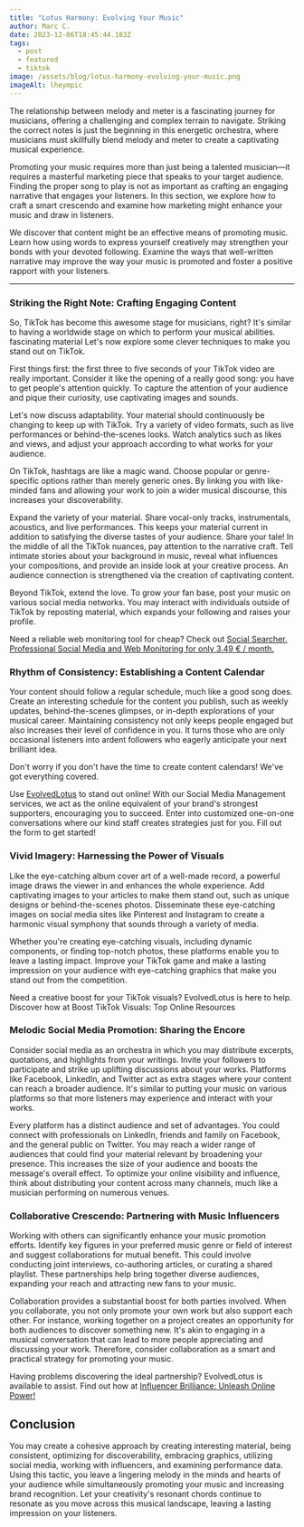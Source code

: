 ```yaml
---
title: "Lotus Harmony: Evolving Your Music"
author: Marc C.
date: 2023-12-06T18:45:44.183Z
tags:
  - post
  - featured
  - tiktok
image: /assets/blog/lotus-harmony-evolving-your-music.png
imageAlt: lheympic
---
```

The relationship between melody and meter is a fascinating journey for musicians, offering a challenging and complex terrain to navigate. Striking the correct notes is just the beginning in this energetic orchestra, where musicians must skillfully blend melody and meter to create a captivating musical experience.

Promoting your music requires more than just being a talented musician—it requires a masterful marketing piece that speaks to your target audience. Finding the proper song to play is not as important as crafting an engaging narrative that engages your listeners. In this section, we explore how to craft a smart crescendo and examine how marketing might enhance your music and draw in listeners.

We discover that content might be an effective means of promoting music. Learn how using words to express yourself creatively may strengthen your bonds with your devoted following. Examine the ways that well-written narrative may improve the way your music is promoted and foster a positive rapport with your listeners.

---



### Striking the Right Note: Crafting Engaging Content

So, TikTok has become this awesome stage for musicians, right? It's similar to having a worldwide stage on which to perform your musical abilities. fascinating material Let's now explore some clever techniques to make you stand out on TikTok.

First things first: the first three to five seconds of your TikTok video are really important. Consider it like the opening of a really good song: you have to get people's attention quickly. To capture the attention of your audience and pique their curiosity, use captivating images and sounds.

Let's now discuss adaptability. Your material should continuously be changing to keep up with TikTok. Try a variety of video formats, such as live performances or behind-the-scenes looks. Watch analytics such as likes and views, and adjust your approach according to what works for your audience.

On TikTok, hashtags are like a magic wand. Choose popular or genre-specific options rather than merely generic ones. By linking you with like-minded fans and allowing your work to join a wider musical discourse, this increases your discoverability.

Expand the variety of your material. Share vocal-only tracks, instrumentals, acoustics, and live performances. This keeps your material current in addition to satisfying the diverse tastes of your audience.
Share your tale! In the middle of all the TikTok nuances, pay attention to the narrative craft. Tell intimate stories about your background in music, reveal what influences your compositions, and provide an inside look at your creative process. An audience connection is strengthened via the creation of captivating content.

Beyond TikTok, extend the love. To grow your fan base, post your music on various social media networks. You may interact with individuals outside of TikTok by reposting material, which expands your following and raises your profile.

Need a reliable web monitoring tool for cheap? Check out 
[Social Searcher. Professional Social Media and Web Monitoring for only 3.49 € / month.](https://www.social-searcher.com/?ref=93b10287155d4dc68cb82625accd840a)

### Rhythm of Consistency: Establishing a Content Calendar

Your content should follow a regular schedule, much like a good song does. Create an interesting schedule for the content you publish, such as weekly updates, behind-the-scenes glimpses, or in-depth explorations of your musical career. Maintaining consistency not only keeps people engaged but also increases their level of confidence in you. It turns those who are only occasional listeners into ardent followers who eagerly anticipate your next brilliant idea.

Don't worry if you don't have the time to create content calendars! We've got everything covered.

Use [EvolvedLotus](https://www.evolvedlotus.com/) to stand out online! With our Social Media Management services, we act as the online equivalent of your brand's strongest supporters, encouraging you to succeed. Enter into customized one-on-one conversations where our kind staff creates strategies just for you. Fill out the form to get started! 

### Vivid Imagery: Harnessing the Power of Visuals

Like the eye-catching album cover art of a well-made record, a powerful image draws the viewer in and enhances the whole experience. Add captivating images to your articles to make them stand out, such as unique designs or behind-the-scenes photos. Disseminate these eye-catching images on social media sites like Pinterest and Instagram to create a harmonic visual symphony that sounds through a variety of media. 

Whether you're creating eye-catching visuals, including dynamic components, or finding top-notch photos, these platforms enable you to leave a lasting impact. Improve your TikTok game and make a lasting impression on your audience with eye-catching graphics that make you stand out from the competition.

Need a creative boost for your TikTok visuals? EvolvedLotus is here to help. Discover how at Boost TikTok Visuals: Top Online Resources 

### Melodic Social Media Promotion: Sharing the Encore

Consider social media as an orchestra in which you may distribute excerpts, quotations, and highlights from your writings. Invite your followers to participate and strike up uplifting discussions about your works. Platforms like Facebook, LinkedIn, and Twitter act as extra stages where your content can reach a broader audience. It's similar to putting your music on various platforms so that more listeners may experience and interact with your works.

Every platform has a distinct audience and set of advantages. You could connect with professionals on LinkedIn, friends and family on Facebook, and the general public on Twitter. You may reach a wider range of audiences that could find your material relevant by broadening your presence. This increases the size of your audience and boosts the message's overall effect. To optimize your online visibility and influence, think about distributing your content across many channels, much like a musician performing on numerous venues.

### Collaborative Crescendo: Partnering with Music Influencers

Working with others can significantly enhance your music promotion efforts. Identify key figures in your preferred music genre or field of interest and suggest collaborations for mutual benefit. This could involve conducting joint interviews, co-authoring articles, or curating a shared playlist. These partnerships help bring together diverse audiences, expanding your reach and attracting new fans to your music.

Collaboration provides a substantial boost for both parties involved. When you collaborate, you not only promote your own work but also support each other. For instance, working together on a project creates an opportunity for both audiences to discover something new. It's akin to engaging in a musical conversation that can lead to more people appreciating and discussing your work. Therefore, consider collaboration as a smart and practical strategy for promoting your music.

Having problems discovering the ideal partnership? EvolvedLotus is available to assist. Find out how at [Influencer Brilliance: Unleash Online Power!](https://blog.evolvedlotus.com/blog/2023-11-20-boost-tiktok-visuals-top-online-resources/)

## Conclusion

You may create a cohesive approach by creating interesting material, being consistent, optimizing for discoverability, embracing graphics, utilizing social media, working with influencers, and examining performance data. Using this tactic, you leave a lingering melody in the minds and hearts of your audience while simultaneously promoting your music and increasing brand recognition. Let your creativity's resonant chords continue to resonate as you move across this musical landscape, leaving a lasting impression on your listeners.